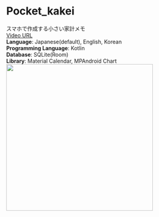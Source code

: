 # Pocket_kakei
スマホで作成する小さい家計メモ
<br>
<a href="https://blog.naver.com/exoci/222629815850">Video URL</a>
<br>
**Language**: Japanese(default), English, Korean
<br>
**Programming Language**: Kotlin
<br>
**Database**: SQLite(Room)
<br>
**Library**: Material Calendar, MPAndroid Chart
<img width="389" src="https://user-images.githubusercontent.com/81838716/150713928-4e940f28-c656-4b7b-b547-fcbfd1feab97.png">
